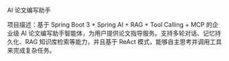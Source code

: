 AI 论文编写助手

项目描述：基于 Spring Boot 3 + Spring AI + RAG + Tool Calling + MCP 的企业级 AI 论文编写助手智能体，为用户提供论文指导服务。支持多轮⁢对话、记忆持久化、RAG 知识库检索等能力，并且基于 ReAct 模式，能够自主思考并调用工具来完成复杂任务。
